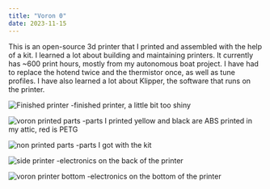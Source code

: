 ```yaml
---
title: "Voron 0"
date: 2023-11-15
---
```


This is an open-source 3d printer that I printed and assembled with the help of a kit. I learned a lot about building and maintaining printers. It currently has ~600 print hours, mostly from my autonomous boat project. I have had to replace the hotend twice and the thermistor once, as well as tune profiles. I have also learned a lot about Klipper, the software that runs on the printer.

![Finished printer](https://github.com/user-attachments/assets/168d4304-b49d-49b8-acbc-87af92010878)
-finished printer, a little bit too shiny

![voron printed parts](https://github.com/user-attachments/assets/ef04c316-c418-4060-92ac-1c6ef6bf5b04)
-parts I printed yellow and black are ABS printed in my attic, red is PETG

![non printed parts](https://github.com/user-attachments/assets/4e92553f-76f8-4d1f-bb46-0d7b7439e967)
-parts I got with the kit

![side printer](https://github.com/user-attachments/assets/076ec69b-4439-4ae9-beb4-1d367f87b8f6)
-electronics on the back of the printer

![voron printer bottom](https://github.com/user-attachments/assets/5f84c910-227b-45df-8764-54abdaa004ef)
-electronics on the bottom of the printer

